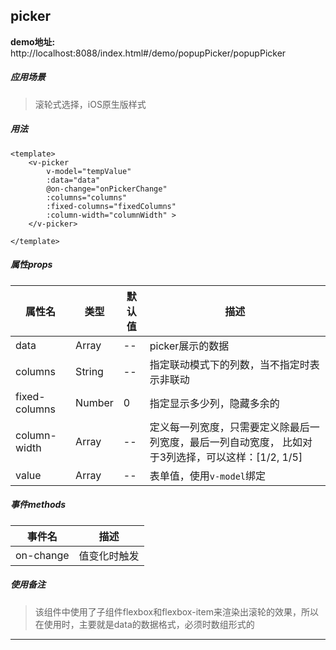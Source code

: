 ## picker

**demo地址:**  http://localhost:8088/index.html#/demo/popupPicker/popupPicker

##### 应用场景
> 滚轮式选择，iOS原生版样式

##### 用法
```
<template>
    <v-picker 
        v-model="tempValue" 
        :data="data" 
        @on-change="onPickerChange" 
        :columns="columns" 
        :fixed-columns="fixedColumns" 
        :column-width="columnWidth" >
    </v-picker>
    
</template>

```

##### 属性props
属性名| 类型| 默认值| 描述
---|---|---|---
data | Array | -- | picker展示的数据
columns | String | -- | 指定联动模式下的列数，当不指定时表示非联动
fixed-columns | Number | 0 | 指定显示多少列，隐藏多余的
column-width | Array | -- | 定义每一列宽度，只需要定义除最后一列宽度，最后一列自动宽度， 比如对于3列选择，可以这样：[1/2, 1/5]
value | Array | -- | 表单值，使用`v-model`绑定

##### 事件methods
事件名|  描述
---|---
on-change | 值变化时触发

##### 使用备注
> 该组件中使用了子组件flexbox和flexbox-item来渲染出滚轮的效果，所以在使用时，主要就是data的数据格式，必须时数组形式的



---